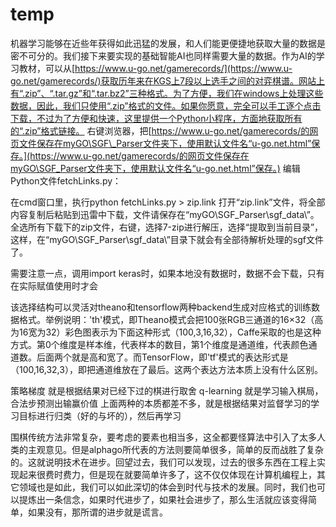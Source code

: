 # temp

机器学习能够在近些年获得如此迅猛的发展，和人们能更便捷地获取大量的数据是密不可分的。我们接下来要实现的基础智能AI也同样需要大量的数据。作为AI的学习教材，可以从[https://www.u-go.net/gamerecords/](https://www.u-go.net/gamerecords/)获取历年来在KGS上7段以上选手之间的对弈棋谱。网站上有“.zip”、“.tar.gz”和“.tar.bz2”三种格式。为了方便，我们在windows上处理这些数据，因此，我们只使用“.zip”格式的文件。如果你愿意，完全可以手工逐个点击下载，不过为了方便和快速，这里提供一个Python小程序，方面地获取所有的“.zip”格式链接。 右键浏览器，把[https://www.u-go.net/gamerecords/的网页文件保存在myGO\SGF\_Parser文件夹下，使用默认文件名“u-go.net.html”保存。](https://www.u-go.net/gamerecords/的网页文件保存在myGO\SGF_Parser文件夹下，使用默认文件名“u-go.net.html”保存。) 编辑Python文件fetchLinks.py：

在cmd窗口里，执行python fetchLinks.py &gt; zip.link 打开“zip.link”文件，将全部内容复制后粘贴到迅雷中下载，文件请保存在“myGO\SGF\_Parser\sgf\_data\”。 全选所有下载下的zip文件，右键，选择7-zip进行解压，选择“提取到当前目录”，这样，在“myGO\SGF\_Parser\sgf\_data\”目录下就会有全部待解析处理的sgf文件了。

需要注意一点，调用import keras时，如果本地没有数据时，数据不会下载，只有在实际赋值使用时才会

该选择结构可以灵活对theano和tensorflow两种backend生成对应格式的训练数据格式。举例说明：'th'模式，即Theano模式会把100张RGB三通道的16×32（高为16宽为32）彩色图表示为下面这种形式（100,3,16,32），Caffe采取的也是这种方式。第0个维度是样本维，代表样本的数目，第1个维度是通道维，代表颜色通道数。后面两个就是高和宽了。而TensorFlow，即'tf'模式的表达形式是（100,16,32,3），即把通道维放在了最后。这两个表达方法本质上没有什么区别。

策略梯度 就是根据结果对已经下过的棋进行取舍 q-learning 就是学习输入棋局，合法步预测出输赢价值 上面两种的本质都差不多，就是根据结果对监督学习的学习目标进行归类（好的与坏的），然后再学习



围棋传统方法非常复杂，要考虑的要素也相当多，这全都要怪算法中引入了太多人类的主观意见。但是alphago所代表的方法则要简单很多，简单的反而战胜了复杂的。这就说明技术在进步。回望过去，我们可以发现，过去的很多东西在工程上实现起来很费时费力，但是现在就要简单许多了，这不仅仅体现在计算机编程上，其它领域也是如此，我们可以如此深切的体会到时代与技术的发展。同时，我们也可以提炼出一条信念，如果时代进步了，如果社会进步了，那么生活就应该变得简单，如果没有，那所谓的进步就是谎言。

